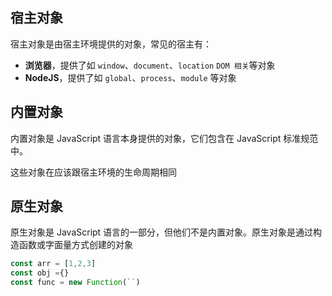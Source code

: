 
## 宿主对象

宿主对象是由宿主环境提供的对象，常见的宿主有：

- **浏览器**，提供了如 `window`、`document`、`location` `DOM 相关`等对象
- **NodeJS**，提供了如 `global`、`process`、`module` 等对象

## 内置对象

内置对象是 JavaScript 语言本身提供的对象，它们包含在 JavaScript 标准规范中。

这些对象在应该跟宿主环境的生命周期相同

## 原生对象

原生对象是 JavaScript 语言的一部分，但他们不是内置对象。原生对象是通过构造函数或字面量方式创建的对象

```js
const arr = [1,2,3]
const obj ={}
const func = new Function(``)
```

